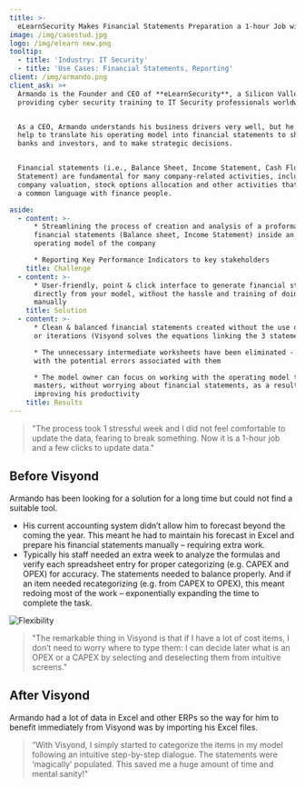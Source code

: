 ```yaml
---
title: >-
  eLearnSecurity Makes Financial Statements Preparation a 1-hour Job with Visyond
image: /img/casestud.jpg
logo: /img/elearn new.png
tooltip:
  - title: 'Industry: IT Security'
  - title: 'Use Cases: Financial Statements, Reporting'
client: /img/armando.png
client_ask: >+
  Armando is the Founder and CEO of **eLearnSecurity**, a Silicon Valley company
  providing cyber security training to IT Security professionals worldwide.


  As a CEO, Armando understands his business drivers very well, but he needed
  help to translate his operating model into financial statements to share with
  banks and investors, and to make strategic decisions.


  Financial statements (i.e., Balance Sheet, Income Statement, Cash Flow
  Statement) are fundamental for many company-related activities, including
  company valuation, stock options allocation and other activities that require
  a common language with finance people.

aside:
  - content: >-
      * Streamlining the process of creation and analysis of a proforma
      financial statements (Balance sheet, Income Statement) inside an existing
      operating model of the company

      * Reporting Key Performance Indicators to key stakeholders
    title: Challenge
  - content: >-
      * User-friendly, point & click interface to generate financial statements
      directly from your model, without the hassle and training of doing it
      manually
    title: Solution
  - content: >-
      * Clean & balanced financial statements created without the use of plugs
      or iterations (Visyond solves the equations linking the 3 statements)

      * The unnecessary intermediate worksheets have been eliminated - together
      with the potential errors associated with them

      * The model owner can focus on working with the operating model that he
      masters, without worrying about financial statements, as a result
      improving his productivity
    title: Results
---
```

> "The process took 1 stressful week and I did not feel comfortable to update the data, fearing to break something. Now it is a 1-hour job and a few clicks to update data."

## Before Visyond

Armando has been looking for a solution for a long time but could not find a suitable tool.

* His current accounting system didn’t allow him to forecast beyond the coming the year. This meant he had to maintain his forecast in Excel and prepare his financial statements manually – requiring extra work.
* Typically his staff needed an extra week to analyze the formulas and verify each spreadsheet entry for proper categorizing (e.g. CAPEX and OPEX) for accuracy. The statements needed to balance properly. And if an item needed recategorizing (e.g. from CAPEX to OPEX), this meant redoing most of the work – exponentially expanding the time to complete the task.

![Flexibility](/img/flexibility.png)

> "The remarkable thing in Visyond is that if I have a lot of cost items, I don’t need to worry where to type them: I can decide later what is an OPEX or a CAPEX by selecting and deselecting them from intuitive screens."

## After Visyond

Armando had a lot of data in Excel and other ERPs so the way for him to benefit immediately from Visyond was by importing his Excel files.

> “With Visyond, I simply started to categorize the items in my model following an intuitive step-by-step dialogue. The statements were ‘magically’ populated. This saved me a huge amount of time and mental sanity!"

